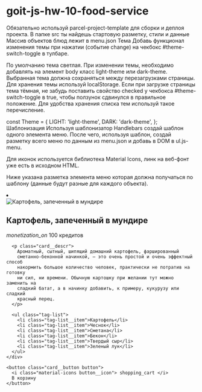 # goit-js-hw-10-food-service

Обязательно используй parcel-project-template для сборки и деплоя проекта. В
папке src ты найдешь стартовую разметку, стили и данные Массив объектов блюд
лежит в menu.json Тема Добавь функционал изменения темы при нажатии (событие
change) на чекбокс #theme-switch-toggle в тулбаре.

По умолчанию тема светлая. При изменении темы, необходимо добавлять на элемент
body класс light-theme или dark-theme. Выбранная тема должна сохраняться между
перезагрузками страницы. Для хранения темы используй localStorage. Если при
загрузке страницы тема тёмная, не забудь поставить свойство checked у чекбокса
#theme-switch-toggle в true, чтобы ползунок сдвинулся в правильное положение.
Для удобства хранения списка тем используй такое перечисление.

const Theme = { LIGHT: 'light-theme', DARK: 'dark-theme', }; Шаблонизация
Используя шаблонизатор Handlebars создай шаблон одного элемента меню. После
чего, используя шаблон, создай разметку всего меню по данным из menu.json и
добавь в DOM в ul.js-menu.

Для иконок используется библиотека Material Icons, линк на веб-фонт уже есть в
исходном HTML.

Ниже указана разметка элемента меню которая должна получаться по шаблону (данные
будут разные для каждого объекта).

<li class="menu__item">
  <article class="card">
    <img
      src="https://s1.eda.ru/StaticContent/Photos/140812180013/140820212258/p_O.jpg"
      alt="Картофель, запеченный в мундире"
      class="card__image"
    />
    <div class="card__content">
      <h2 class="card__name">Картофель, запеченный в мундире</h2>
      <p class="card__price">
        <i class="material-icons"> monetization_on </i>
        100 кредитов
      </p>

      <p class="card__descr">
        Ароматный, сытный, шипящий домашний картофель, фаршированный
        сметанно-беконной начинкой, — это очень простой и очень эффектный способ
        накормить большое количество человек, практически не потратив на готовку
        ни сил, ни времени. Обычную картошку при желании тут можно заменить на
        сладкий батат, а в начинку добавить, к примеру, кукурузу или сладкий
        красный перец.
      </p>

      <ul class="tag-list">
        <li class="tag-list__item">Картофель</li>
        <li class="tag-list__item">Чеснок</li>
        <li class="tag-list__item">Сметана</li>
        <li class="tag-list__item">Бекон</li>
        <li class="tag-list__item">Твердый сыр</li>
        <li class="tag-list__item">Зеленый лук</li>
      </ul>
    </div>

    <button class="card__button button">
      <i class="material-icons button__icon"> shopping_cart </i>
      В корзину
    </button>

  </article>
</li>
